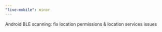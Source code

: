 ```yaml
---
"live-mobile": minor
---
```


Android BLE scanning: fix location permissions & location services issues
